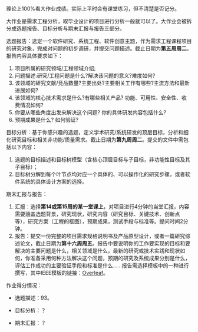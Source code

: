 理论上100%看大作业成绩。实际上平时会有课堂练习，但不清楚是否记分。

大作业是需求工程分析，取毕业设计的项目进行分析一般就可以了。大作业会被拆分成选题报告、目标分析与期末汇报与报告三部分。


选题报告：选定一个软件研究、系统工程、软件创意主题，作为需求工程课程项目的研究对象，完成对问题的初步调研，并提交问题描述。截止日期为**第五周周二**。报告内容具体要求如下：
1. 项目所属的研究领域/工程领域介绍;
2. 问题描述:研究/工程问题是什么?解决该问题的意义?难度如何?
3. 该领域的研究文献/竞品数量?主要出处?主要相关工作有哪些?主流方法和最新进展如何?
4. 该领域的核心技术需求是什么?有哪些相关产品? 功能、可用性、安全性、收费情况如何?
5. 你要从哪些角度出发来解决这个问题? 你的具体研发内容包括什么?
6. 预期成果是什么? 如何验证?




目标分析：基于你感兴趣的选题，定义学术研究/系统研发的顶层目标，分析和细化研究目标和相关非功能/质量需求。截止日期为**第九周周二**。提交的文件中需包括以下内容：
1. 选题的目标描述和目标树模型（含核心顶层目标与子目标，非功能性目标及其子目标）；
2. 目标树分解到每个叶节点均对应一个具体的、可以操作化的研究步骤，或者软件系统的具体设计方案的选择。




期末汇报与报告：
1. 汇报：选择**第14或第15周的某一堂课上**，对项目进行4分钟的当堂汇报，内容需要涵盖选题背景，研究现状，研究内容（研究目标、关键技术、创新点等），研究方案（工程的框图），预期成果，测试手段与标准等。提问时间2分钟。
2. 报告：提交一份完整的项目需求规格说明书及产品原型设计，或者一篇研究综述论文，截止日期为**第十六周周五**。报告中要说明你的工作要实现的目标和要解决的主要问题是什么，相关领域是什么，最新的研究或技术实践和现状如何，你准备采用何种方法解决这个问题，预期的研究及系统成果分别是什么，评估工作成功的主要验证手段和标准是什么……报告需选择模板中的一种进行撰写，其中IEEE模板的链接：[Overleaf](https://www.overleaf.com/latex/templates/ieee-conference-template/grfzhhncsfqn)。




作业得分情况：

- 选题描述：93。

- 目标分析：？

- 期末汇报：？
